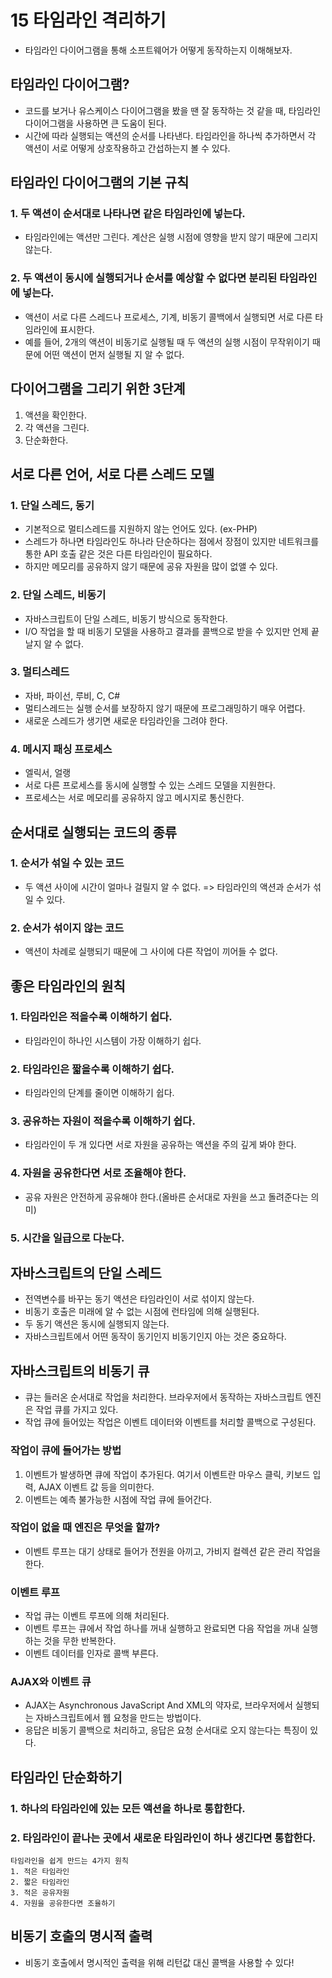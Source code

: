 # 15 타임라인 격리하기

- 타임라인 다이어그램을 통해 소프트웨어가 어떻게 동작하는지 이해해보자.

## 타임라인 다이어그램?

- 코드를 보거나 유스케이스 다이어그램을 봤을 땐 잘 동작하는 것 같을 때, 타임라인 다이어그램을 사용하면 큰 도움이 된다.
- 시간에 따라 실행되는 액션의 순서를 나타낸다. 타임라인을 하나씩 추가하면서 각 액션이 서로 어떻게 상호작용하고 간섭하는지 볼 수 있다.

## 타임라인 다이어그램의 기본 규칙

### 1. 두 액션이 순서대로 나타나면 같은 타임라인에 넣는다.

- 타임라인에는 액션만 그린다. 계산은 실행 시점에 영향을 받지 않기 때문에 그리지 않는다.

### 2. 두 액션이 동시에 실행되거나 순서를 예상할 수 없다면 분리된 타임라인에 넣는다.

- 액션이 서로 다른 스레드나 프로세스, 기계, 비동기 콜백에서 실행되면 서로 다른 타임라인에 표시한다.
- 예를 들어, 2개의 액션이 비동기로 실행될 때 두 액션의 실행 시점이 무작위이기 때문에 어떤 액션이 먼저 실행될 지 알 수 없다.

## 다이어그램을 그리기 위한 3단계

1. 액션을 확인한다.
2. 각 액션을 그린다.
3. 단순화한다.

## 서로 다른 언어, 서로 다른 스레드 모델

### 1. 단일 스레드, 동기

- 기본적으로 멀티스레드를 지원하지 않는 언어도 있다. (ex-PHP)
- 스레드가 하나면 타임라인도 하나라 단순하다는 점에서 장점이 있지만 네트워크를 통한 API 호출 같은 것은 다른 타임라인이 필요하다.
- 하지만 메모리를 공유하지 않기 때문에 공유 자원을 많이 없앨 수 있다.

### 2. 단일 스레드, 비동기

- 자바스크립트이 단일 스레드, 비동기 방식으로 동작한다.
- I/O 작업을 할 때 비동기 모델을 사용하고 결과를 콜백으로 받을 수 있지만 언제 끝날지 알 수 없다.

### 3. 멀티스레드

- 자바, 파이선, 루비, C, C#
- 멀티스레드는 실행 순서를 보장하지 않기 때문에 프로그래밍하기 매우 어렵다.
- 새로운 스레드가 생기면 새로운 타임라인을 그려야 한다.

### 4. 메시지 패싱 프로세스

- 엘릭서, 얼랭
- 서로 다른 프로세스를 동시에 실행할 수 있는 스레드 모델을 지원한다.
- 프로세스는 서로 메모리를 공유하지 않고 메시지로 통신한다.

## 순서대로 실행되는 코드의 종류

### 1. 순서가 섞일 수 있는 코드

- 두 액션 사이에 시간이 얼마나 걸릴지 알 수 없다. => 타임라인의 액션과 순서가 섞일 수 있다.

### 2. 순서가 섞이지 않는 코드

- 액션이 차례로 실행되기 때문에 그 사이에 다른 작업이 끼어들 수 없다.

## 좋은 타임라인의 원칙

### 1. 타임라인은 적을수록 이해하기 쉽다.

- 타임라인이 하나인 시스템이 가장 이해하기 쉽다.

### 2. 타임라인은 짧을수록 이해하기 쉽다.

- 타임라인의 단계를 줄이면 이해하기 쉽다.

### 3. 공유하는 자원이 적을수록 이해하기 쉽다.

- 타임라인이 두 개 있다면 서로 자원을 공유하는 액션을 주의 깊게 봐야 한다.

### 4. 자원을 공유한다면 서로 조율해야 한다.

- 공유 자원은 안전하게 공유해야 한다.(올바른 순서대로 자원을 쓰고 돌려준다는 의미)

### 5. 시간을 일급으로 다눈다.

## 자바스크립트의 단일 스레드

- 전역변수를 바꾸는 동기 액션은 타임라인이 서로 섞이지 않는다.
- 비동기 호출은 미래에 알 수 없는 시점에 런타임에 의해 실행된다.
- 두 동기 액션은 동시에 실행되지 않는다.
- 자바스크립트에서 어떤 동작이 동기인지 비동기인지 아는 것은 중요하다.

## 자바스크립트의 비동기 큐

- 큐는 들러온 순서대로 작업을 처리한다. 브라우저에서 동작하는 자바스크립트 엔진은 작업 큐를 가지고 있다.
- 작업 큐에 들어있는 작업은 이벤트 데이터와 이벤트를 처리할 콜백으로 구성된다.

### 작업이 큐에 들어가는 방법

1. 이벤트가 발생하면 큐에 작업이 추가된다. 여기서 이벤트란 마우스 클릭, 키보드 입력, AJAX 이벤트 값 등을 의미한다.
2. 이벤트는 예측 불가능한 시점에 작업 큐에 들어간다.

### 작업이 없을 때 엔진은 무엇을 할까?

- 이벤트 루프는 대기 상태로 들어가 전원을 아끼고, 가비지 컬렉션 같은 관리 작업을 한다.

### 이벤트 루프

- 작업 큐는 이벤트 루프에 의해 처리된다.
- 이벤트 루프는 큐에서 작업 하나를 꺼내 실행하고 완료되면 다음 작업을 꺼내 실행하는 것을 무한 반복한다.
- 이벤트 데이터를 인자로 콜백 부른다.

### AJAX와 이벤트 큐

- AJAX는 Asynchronous JavaScript And XML의 약자로, 브라우저에서 실행되는 자바스크립트에서 웹 요청을 만드는 방법이다.
- 응답은 비동기 콜백으로 처리하고, 응답은 요청 순서대로 오지 않는다는 특징이 있다.

## 타임라인 단순화하기

### 1. 하나의 타임라인에 있는 모든 액션을 하나로 통합한다.

### 2. 타임라인이 끝나는 곳에서 새로운 타임라인이 하나 생긴다면 통합한다.

```
타임라인을 쉽게 만드는 4가지 원칙
1. 적은 타임라인
2. 짧은 타임라인
3. 적은 공유자원
4. 자원을 공유한다면 조율하기
```

## 비동기 호출의 명시적 출력

- 비동기 호출에서 명시적인 출력을 위해 리턴값 대신 콜백을 사용할 수 있다!
